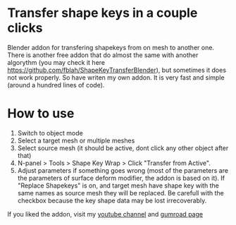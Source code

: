 # Transfer shape keys in a couple clicks
Blender addon for transfering shapekeys from on mesh to another one. There is another free addon that do almost the same with another algorythm (you may check it here https://github.com/fblah/ShapeKeyTransferBlender), but sometimes it does not work properly. So have writen my own addon. It is very fast and simple (around a hundred lines of code).

# How to use
1) Switch to object mode
1) Select a target mesh or multiple meshes
2) Select source mesh (it should be active, dont click any other object after that)
3) N-panel > Tools > Shape Key Wrap > Click "Transfer from Active".
4) Adjust parameters if something goes wrong (most of the parameters are the parameters of surface deform modifier, the addon is based on it). If "Replace Shapekeys" is on, and target mesh have shape key with the same names as source mesh they will be replaced. Be carefull with the checkbox because the key shape data may be lost irrecoverably.


If you liked the addon, visit my [youtube channel](https://www.youtube.com/channel/UCK95ry5O6RvofrR6qs5aBZA) and  [gumroad page](https://squeezyweasel.gumroad.com/l/shapekeywrap)
